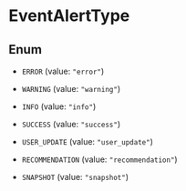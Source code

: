 

# EventAlertType

## Enum


* `ERROR` (value: `"error"`)

* `WARNING` (value: `"warning"`)

* `INFO` (value: `"info"`)

* `SUCCESS` (value: `"success"`)

* `USER_UPDATE` (value: `"user_update"`)

* `RECOMMENDATION` (value: `"recommendation"`)

* `SNAPSHOT` (value: `"snapshot"`)



